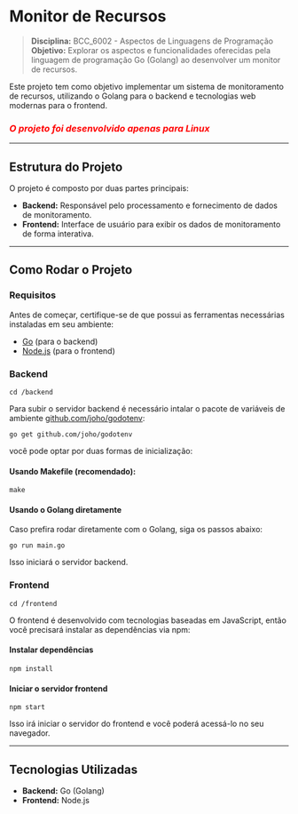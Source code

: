 # Monitor de Recursos
> **Disciplina:** BCC_6002 - Aspectos de Linguagens de Programação  
> **Objetivo:** Explorar os aspectos e funcionalidades oferecidas pela linguagem de programação Go (Golang) ao desenvolver um monitor de recursos.

Este projeto tem como objetivo implementar um sistema de monitoramento de recursos, utilizando o Golang para o backend e tecnologias web modernas para o frontend.

### <span style="color:red">***O projeto foi desenvolvido apenas para Linux***</span>
---

## Estrutura do Projeto

O projeto é composto por duas partes principais:
- **Backend:** Responsável pelo processamento e fornecimento de dados de monitoramento.
- **Frontend:** Interface de usuário para exibir os dados de monitoramento de forma interativa.
---

## Como Rodar o Projeto

### Requisitos
Antes de começar, certifique-se de que possui as ferramentas necessárias instaladas em seu ambiente:
- [Go](https://golang.org/doc/install) (para o backend)
- [Node.js](https://nodejs.org/en/) (para o frontend)
### Backend

```
cd /backend
```

Para subir o servidor backend é necessário intalar o pacote de variáveis de ambiente [github.com/joho/godotenv](https://github.com/joho/godotenv.git):

```
go get github.com/joho/godotenv
```

você pode optar por duas formas de inicialização:

#### Usando Makefile (recomendado):

```
make
```

#### Usando o Golang diretamente
Caso prefira rodar diretamente com o Golang, siga os passos abaixo:

```
go run main.go
```

Isso iniciará o servidor backend.

### Frontend

```
cd /frontend
```

O frontend é desenvolvido com tecnologias baseadas em JavaScript, então você precisará instalar as dependências via npm:

#### Instalar dependências

```
npm install
```

#### Iniciar o servidor frontend

```
npm start
```

Isso irá iniciar o servidor do frontend e você poderá acessá-lo no seu navegador.

---

## Tecnologias Utilizadas

- **Backend:** Go (Golang)
- **Frontend:** Node.js
